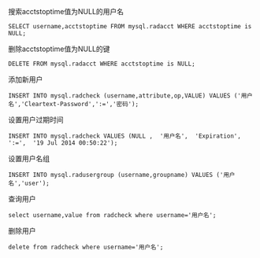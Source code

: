 搜索acctstoptime值为NULL的用户名

    SELECT username,acctstoptime FROM mysql.radacct WHERE acctstoptime is NULL;

删除acctstoptime值为NULL的键

    DELETE FROM mysql.radacct WHERE acctstoptime is NULL;

添加新用户

    INSERT INTO mysql.radcheck (username,attribute,op,VALUE) VALUES ('用户名','Cleartext-Password',':=','密码');

设置用户过期时间

    INSERT INTO mysql.radcheck VALUES (NULL ,  '用户名',  'Expiration',  ':=',  '19 Jul 2014 00:50:22');

设置用户名组

    INSERT INTO mysql.radusergroup (username,groupname) VALUES ('用户名','user');

查询用户

    select username,value from radcheck where username='用户名';

删除用户

    delete from radcheck where username='用户名';
